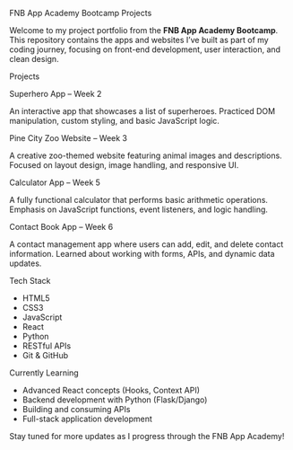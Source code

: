 FNB App Academy Bootcamp Projects

Welcome to my project portfolio from the **FNB App Academy Bootcamp**. This repository contains the apps and websites I’ve built as part of my coding journey, focusing on front-end development, user interaction, and clean design.

Projects

Superhero App – Week 2  

An interactive app that showcases a list of superheroes. Practiced DOM manipulation, custom styling, and basic JavaScript logic.

Pine City Zoo Website – Week 3  

A creative zoo-themed website featuring animal images and descriptions. Focused on layout design, image handling, and responsive UI.

Calculator App – Week 5  

A fully functional calculator that performs basic arithmetic operations. Emphasis on JavaScript functions, event listeners, and logic handling.

Contact Book App – Week 6  

A contact management app where users can add, edit, and delete contact information. Learned about working with forms, APIs, and dynamic data updates.

Tech Stack

- HTML5  
- CSS3  
- JavaScript  
- React  
- Python  
- RESTful APIs  
- Git & GitHub

Currently Learning

- Advanced React concepts (Hooks, Context API)  
- Backend development with Python (Flask/Django)  
- Building and consuming APIs  
- Full-stack application development

Stay tuned for more updates as I progress through the FNB App Academy!
